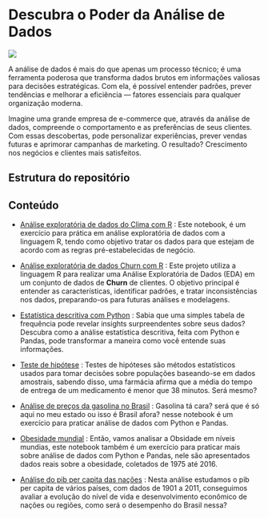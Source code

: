 # Descubra o Poder da Análise de Dados
![](https://images.datacamp.com/image/upload/v1688736364/image_d844eb0462.png)

A análise de dados é mais do que apenas um processo técnico; é uma ferramenta poderosa que transforma dados brutos em informações valiosas para decisões estratégicas. Com ela, é possível entender padrões, prever tendências e melhorar a eficiência — fatores essenciais para qualquer organização moderna.

Imagine uma grande empresa de e-commerce que, através da análise de dados, compreende o comportamento e as preferências de seus clientes. Com essas descobertas, pode personalizar experiências, prever vendas futuras e aprimorar campanhas de marketing. O resultado? Crescimento nos negócios e clientes mais satisfeitos.

## Estrutura do repositório


## Conteúdo
- [Análise exploratória de dados do Clima com R](./notebooks/eda-tempo[R].ipynb) : Este notebook, é um exercício para prática em análise exploratória de dados com a linguagem R, tendo como objetivo tratar os dados para que estejam de acordo com as regras pré-estabelecidas de negócio.
- [Análise exploratória de dados Churn com R](./notebooks/eda-churn[R].ipynb) : Este projeto utiliza a linguagem R para realizar uma Análise Exploratória de Dados (EDA) em um conjunto de dados de **Churn** de clientes. O objetivo principal é entender as características, identificar padrões, e tratar inconsistências nos dados, preparando-os para futuras análises e modelagens.
- [Estatística descritiva com Python](./notebooks/estatistica-python.ipynb) : Sabia que uma simples tabela de frequência pode revelar insights surpreendentes sobre seus dados? Descubra como a análise estatística descritiva, feita com Python e Pandas, pode transformar a maneira como você entende suas informações.

- [Teste de hipótese](./notebooks/teste_de_hipotese-drogaria.ipynb) : Testes de hipóteses são métodos estatísticos usados para tomar decisões sobre populações baseando-se em dados amostrais, sabendo disso, uma farmácia afirma que a média do tempo de entrega de um medicamento é menor que 38 minutos. Será mesmo?

- [Análise de preços da gasolina no Brasil](./notebooks/gasolina-brasil.ipynb) : Gasolina tá cara? será que é só aqui no meu estado ou isso é Brasil afora? nesse notebook é um exercício para praticar análise de dados com Python e Pandas.

- [Obesidade mundial](./notebooks/obesity.ipynb) : Então, vamos analisar a Obsidade em níveis mundias, este notebook também é um exercício para praticar mais sobre análise de dados com Python e Pandas, nele são apresentados dados reais sobre a obesidade,  coletados de 1975 até 2016.

- [Análise do pib per capita das nações](./notebooks/pib-per-capita.ipynb) : Nesta análise estudamos o pib per capita de vários países, com dados de 1901 a 2011, conseguimos avaliar a evolução do nível de vida e desenvolvimento econômico de nações ou regiões, como será o desempenho do Brasil nessa?
